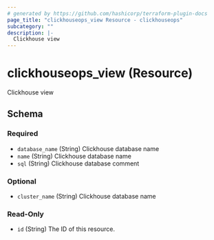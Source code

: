```yaml
---
# generated by https://github.com/hashicorp/terraform-plugin-docs
page_title: "clickhouseops_view Resource - clickhouseops"
subcategory: ""
description: |-
  Clickhouse view
---
```


# clickhouseops_view (Resource)

Clickhouse view



<!-- schema generated by tfplugindocs -->
## Schema

### Required

- `database_name` (String) Clickhouse database name
- `name` (String) Clickhouse database name
- `sql` (String) Clickhouse database comment

### Optional

- `cluster_name` (String) Clickhouse database name

### Read-Only

- `id` (String) The ID of this resource.
